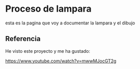 # Proceso de lampara 

esta es la pagina que voy a documentar la lampara y el dibujo


## Referencia

He visto este proyecto y me ha gustado:

https://www.youtube.com/watch?v=mwwMJocGT2g


